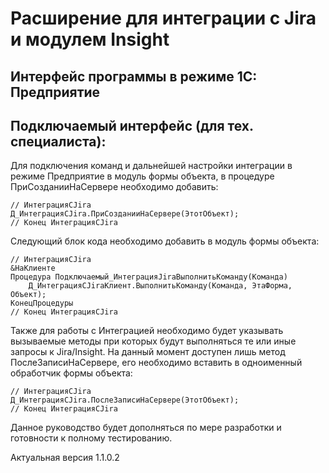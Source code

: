 # Расширение для интеграции с Jira и модулем Insight

## Интерфейс программы в режиме 1С: Предприятие




## Подключаемый интерфейс (для тех. специалиста):


Для подключения команд и дальнейшей настройки интеграции в режиме Предприятие в модуль формы объекта, в процедуре ПриСозданииНаСервере необходимо добавить:
```
// ИнтеграцияСJira
Д_ИнтеграцияСJira.ПриСозданииНаСервере(ЭтотОбъект);
// Конец ИнтеграцияСJira
```

Следующий блок кода необходимо добавить в модуль формы объекта:

```
// ИнтеграцияСJira
&НаКлиенте
Процедура Подключаемый_ИнтеграцияJiraВыполнитьКоманду(Команда)
	Д_ИнтеграцияСJiraКлиент.ВыполнитьКоманду(Команда, ЭтаФорма, Объект);
КонецПроцедуры
// Конец ИнтеграцияСJira
```

Также для работы с Интеграцией необходимо будет указывать вызываемые методы при которых будут выполняться те или иные запросы к Jira/Insight.
На данный момент доступен лишь метод ПослеЗаписиНаСервере, его необходимо вставить в одноименный обработчик формы объекта:

```
// ИнтеграцияСJira
Д_ИнтеграцияСJira.ПослеЗаписиНаСервере(ЭтотОбъект);
// Конец ИнтеграцияСJira

```

Данное руководство будет дополняться по мере разработки и готовности к полному тестированию.

Актуальная версия 1.1.0.2
